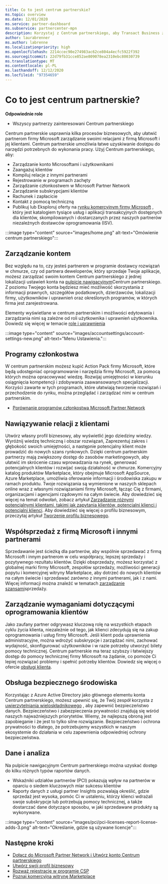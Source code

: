 ```yaml
---
title: Co to jest centrum partnerskie?
ms.topic: overview
ms.date: 12/01/2020
ms.service: partner-dashboard
ms.subservice: partnercenter-mpn
description: Korzystaj z Centrum partnerskiego, aby Transact Business z firmą Microsoft i klientami
author: laurabrenner
ms.author: labrenne
ms.localizationpriority: high
ms.openlocfilehash: 2214ccec90e274983ac62ce804a4ecfc5922f392
ms.sourcegitcommit: 22d79fb31cce852ae809078ea2310ebc80030739
ms.translationtype: MT
ms.contentlocale: pl-PL
ms.lasthandoff: 12/12/2020
ms.locfileid: "97354659"
---
```

# <a name="what-is-partner-center"></a>Co to jest centrum partnerskie?

**Odpowiednie role**

- Wszyscy partnerzy zainteresowani Centrum partnerskiego

Centrum partnerskie usprawnia kilka procesów biznesowych, aby ułatwić partnerom firmy Microsoft zarządzanie swoimi relacjami z firmą Microsoft i jej klientami. Centrum partnerskie umożliwia łatwe uzyskiwanie dostępu do narzędzi potrzebnych do wykonania pracy. Użyj Centrum partnerskiego, aby:

- Zarządzanie konto Microsoftami i użytkownikami 
- Zaangażuj klientów 
- Kompiluj relacje z innymi partnerami 
- Rejestrowanie w programach zachęty
- Zarządzanie członkostwem w Microsoft Partner Network 
- Zarządzanie subskrypcjami klientów
- Rachunek i zapłacicie
- Kontakt z pomocą techniczną
- Publikuj lub Eksploruj oferty na [rynku komercyjnym firmy Microsoft](/azure/marketplace) , który jest katalogiem tysiące usług i aplikacji transakcyjnych dostępnych dla klientów, skompilowanych i dostarczanych przez naszych partnerów niezależnych dostawców oprogramowania (ISV).

:::image type="content" source="images/home.png" alt-text="Omówienie centrum partnerskiego":::

## <a name="manage-your-account"></a>Zarządzanie kontem

Bez względu na to, czy jesteś partnerem w programie dostawcy rozwiązań w chmurze, czy od partnera deweloperów, który sprzedaje Twoje aplikacje, możesz zarządzać swoim kontem Centrum partnerskiego z jednej lokalizacji ustawień konta na [pulpicie nawigacyjnym](https://partner.microsoft.com/dashboard/home)Centrum partnerskiego. Z poziomu Twojego konta będziesz mieć możliwość skorzystania z informacji prawnych, szczegółów podatkowych, dzierżawców, lokalizacji firmy, użytkowników i uprawnień oraz określonych programów, w których firma jest zarejestrowana. 

Elementy wyświetlane w centrum partnerskim i możliwości edytowania i zarządzania nimi są zależne od roli użytkownika i uprawnień użytkownika. Dowiedz się więcej w temacie [role i uprawnienia](permissions-overview.md)

:::image type="content" source="images/accountsettings/account-settings-new.png" alt-text="Menu Ustawienia.":::


## <a name="membership-programs"></a>Programy członkostwa

W centrum partnerskim możesz kupić Action Pack firmy Microsoft, które będą udostępniać oprogramowanie i narzędzia firmy Microsoft, za pomocą których można opracowywać wiedzę. Rozwijaj umiejętności w kierunku osiągnięcia kompetencji i zdobywania zaawansowanych specjalizacji. Korzyści zawarte w tych programach, które ułatwiają tworzenie rozwiązań i przechodzenie do rynku, można przeglądać i zarządzać nimi w centrum partnerskim.

- [Porównanie programów członkostwa Microsoft Partner Network](https://partner.microsoft.com/membership/compare-offers) 

## <a name="connect-with-customers"></a>Nawiązywanie relacji z klientami 

Utwórz własny profil biznesowy, aby wyświetlić jego dziedziny wiedzy. Wyróżnij wiedzę techniczną i obszar rozwiązań, Zaprezentuj zakres i głębokość swoich umiejętności, a następnie potencjalny klient może prowadzić do nowych szans rynkowych. Dzięki centrum partnerskim partnerzy mają zwiększony dostęp do zasobów marketingowych, aby ułatwić im skrócenie czasu wprowadzania na rynek, generować potencjalnych klientów i rozwijać swoją działalność w chmurze. Komercyjny katalog produktów Marketplace, który obejmuje Microsoft AppSource, Azure Marketplace, umożliwia oferowanie informacji i środowiska zakupu w ramach produktu. Twoje rozwiązania są wymienione w naszych sklepach online wraz z własnymi rozwiązaniami firmy Microsoft, łącząc Cię z firmami, organizacjami i agencjami rządowymi na całym świecie. Aby dowiedzieć się więcej na temat odwołań, zobacz artykuł [Zarządzanie różnymi potencjalnymi klientami, takimi jak zapytania klientów, potencjalni klienci i potencjalni klienci](manage-leads.md). Aby dowiedzieć się więcej o profilu biznesowym, przeczytaj artykuł [Tworzenie profilu biznesowego](create-a-marketing-profile.md).

## <a name="co-sell-with-microsoft-and-other-partners"></a>Współsprzedaż z firmą Microsoft i innymi partnerami

Sprzedawanie jest ścieżką dla partnerów, aby wspólnie sprzedawać z firmą Microsoft i innym partnerom w celu współpracy, lepszej sprzedaży i pozytywnego rezultatu klientów.  Dzięki obsprzedaży, możesz korzystać z globalnej marki firmy Microsoft, zespołów sprzedaży, możliwości generacji popytu i komercyjnej witryny Marketplace, aby dotrzeć do nowych klientów na całym świecie i sprzedawać zarówno z innymi partnerami, jak i z nami. Więcej informacji można znaleźć w tematach [zarządzanie szansami](manage-co-sell-opportunities.md)sprzedaży.

## <a name="manage-your-customers-software-needs"></a>Zarządzanie wymaganiami dotyczącymi oprogramowania klientów

Jako zaufany partner odgrywasz kluczową rolę na wszystkich etapach cyklu życia klienta, niezależnie od tego, jak klienci zdecydują się na zakup oprogramowania i usług firmy Microsoft. Jeśli klient poda uprawnienia administracyjne, można wdrożyć subskrypcje i zarządzać nimi, zachować wydajność, skonfigurować użytkowników i w razie potrzeby utworzyć bilety pomocy technicznej. Centrum partnerskie ma teraz szybszy i łatwiejszy dostęp do pomocy technicznej firmy Microsoft na żądanie, co pomoże Ci lepiej rozwiązać problemy i spełnić potrzeby klientów. Dowiedz się więcej o ofercie [obsługi klienta](customer-support.md).

## <a name="maintain-a-secure-environment"></a>Obsługa bezpiecznego środowiska

Korzystając z Azure Active Directory jako głównego elementu konta Centrum partnerskiego, możesz upewnić się, że Twój zespół korzysta z [uwierzytelniania wieloskładnikowego](partner-security-requirements-mandating-mfa.md) , aby zapewnić bezpieczeństwo danych. Bezpieczeństwo i zabezpieczenia prywatności znajdują się wśród naszych najważniejszych priorytetów. Wiemy, że najlepszą obroną jest zapobieganie i że jest to tylko silne rozwiązanie. Bezpieczeństwo i ochrona prywatności to dlatego, że potrzebujemy wszystkich w naszym ekosystemie do działania w celu zapewnienia odpowiedniej ochrony bezpieczeństwa.

## <a name="data-and-analytics"></a>Dane i analiza

Na pulpicie nawigacyjnym Centrum partnerskiego można uzyskać dostęp do kilku różnych typów raportów danych. 

- Wskaźniki udziałów partnerów (PCI) pokazują wpływ na partnerów w oparciu o siedem kluczowych miar sukcesu klientów
- Raporty danych z usługi partner Insights pozwalają określić, gdzie sprzedaż jest wysoka, pomóc Ci w ustaleniu, którzy klienci wdrażali swoje subskrypcje lub potrzebują pomocy technicznej, a także dostarczać dane dotyczące sposobu, w jaki sprzedawane produkty są wykonywane.

:::image type="content" source="images/pci/pci-licenses-report-license-adds-3.png" alt-text="Określanie, gdzie są używane licencje":::


## <a name="next-steps"></a>Następne kroki

- [Dołącz do Microsoft Partner Network i Utwórz konto Centrum partnerskiego](mpn-create-a-partner-center-account.md)
- [Utwórz swój profil biznesowy](create-a-marketing-profile.md)
- [Rozważ rejestrację w programie CSP](csp-overview.md)
- [Poznaj komercyjną witrynę Marketplace](csp-commercial-marketplace-overview.md)

